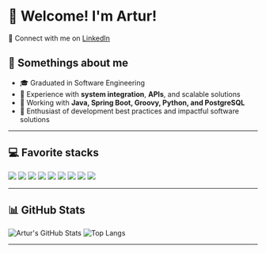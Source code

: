 # 👋 Welcome! I'm Artur!

🔗 Connect with me on [LinkedIn](https://linkedin.com/in/artur-cadorin/)

## 🧠 Somethings about me

- 🎓 Graduated in Software Engineering
- 🔁 Experience with **system integration**, **APIs**, and scalable solutions
- 🧰 Working with **Java, Spring Boot, Groovy, Python, and PostgreSQL**
- 🚀 Enthusiast of development best practices and impactful software solutions

---

## 💻 Favorite stacks

<div>
  <img src="https://img.shields.io/badge/Java-ED8B00?style=for-the-badge&logo=openjdk&logoColor=white" />
  <img src="https://img.shields.io/badge/Spring%20Boot-6DB33F?style=for-the-badge&logo=springboot&logoColor=white" />
  <img src="https://img.shields.io/badge/Python-3670A0?style=for-the-badge&logo=python&logoColor=ffdd54" />
  <img src="https://img.shields.io/badge/PostgreSQL-4169e1?style=for-the-badge&logo=postgresql&logoColor=white" />
  <img src="https://img.shields.io/badge/MySQL-00000F?style=for-the-badge&logo=mysql&logoColor=white" />
  <img src="https://img.shields.io/badge/JavaScript-F7DF1E?style=for-the-badge&logo=javascript&logoColor=black" />
  <img src="https://img.shields.io/badge/Angular-DD0031?style=for-the-badge&logo=angular&logoColor=white" />
  <img src="https://img.shields.io/badge/Bootstrap-563D7C?style=for-the-badge&logo=bootstrap&logoColor=white" />
  <img src="https://img.shields.io/badge/Docker-2496ED?style=for-the-badge&logo=docker&logoColor=white" />
</div>

---

## 📊 GitHub Stats

![Artur's GitHub Stats](https://github-readme-stats.vercel.app/api?username=arturcadorin&show_icons=true&theme=tokyonight)
![Top Langs](https://github-readme-stats.vercel.app/api/top-langs/?username=arturcadorin&layout=compact&theme=tokyonight)

---

